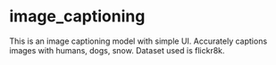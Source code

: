 # image_captioning

This is an image captioning model with simple UI.
Accurately captions images with humans, dogs, snow.
Dataset used is flickr8k.
